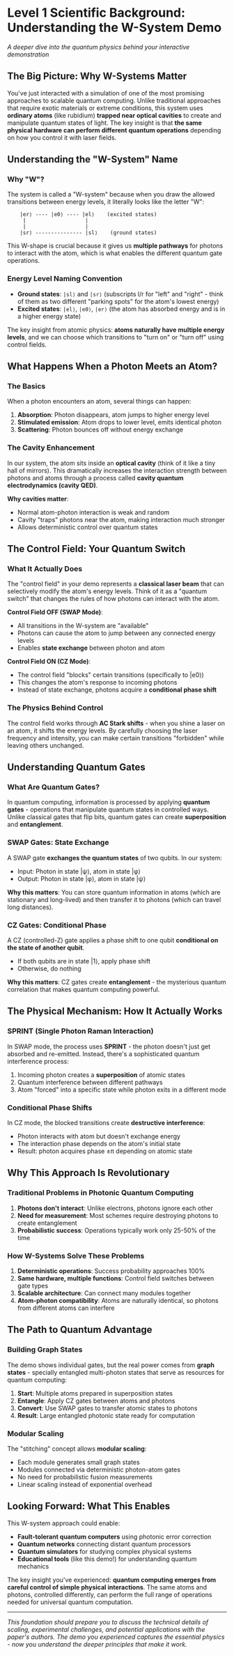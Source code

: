 # Level 1 Scientific Background: Understanding the W-System Demo

*A deeper dive into the quantum physics behind your interactive demonstration*

## The Big Picture: Why W-Systems Matter

You've just interacted with a simulation of one of the most promising approaches to scalable quantum computing. Unlike traditional approaches that require exotic materials or extreme conditions, this system uses **ordinary atoms** (like rubidium) **trapped near optical cavities** to create and manipulate quantum states of light. The key insight is that **the same physical hardware can perform different quantum operations** depending on how you control it with laser fields.

## Understanding the "W-System" Name

### Why "W"?
The system is called a "W-system" because when you draw the allowed transitions between energy levels, it literally looks like the letter "W":

```
    |er⟩ ---- |e0⟩ ---- |el⟩    (excited states)
     |                   |
     |                   |
    |sr⟩ --------------- |sl⟩    (ground states)
```

This W-shape is crucial because it gives us **multiple pathways** for photons to interact with the atom, which is what enables the different quantum gate operations.

### Energy Level Naming Convention
- **Ground states**: `|sl⟩` and `|sr⟩` (subscripts l/r for "left" and "right" - think of them as two different "parking spots" for the atom's lowest energy)
- **Excited states**: `|el⟩`, `|e0⟩`, `|er⟩` (the atom has absorbed energy and is in a higher energy state)

The key insight from atomic physics: **atoms naturally have multiple energy levels**, and we can choose which transitions to "turn on" or "turn off" using control fields.

## What Happens When a Photon Meets an Atom?

### The Basics
When a photon encounters an atom, several things can happen:
1. **Absorption**: Photon disappears, atom jumps to higher energy level
2. **Stimulated emission**: Atom drops to lower level, emits identical photon
3. **Scattering**: Photon bounces off without energy exchange

### The Cavity Enhancement
In our system, the atom sits inside an **optical cavity** (think of it like a tiny hall of mirrors). This dramatically increases the interaction strength between photons and atoms through a process called **cavity quantum electrodynamics (cavity QED)**.

**Why cavities matter**:
- Normal atom-photon interaction is weak and random
- Cavity "traps" photons near the atom, making interaction much stronger
- Allows deterministic control over quantum states

## The Control Field: Your Quantum Switch

### What It Actually Does
The "control field" in your demo represents a **classical laser beam** that can selectively modify the atom's energy levels. Think of it as a "quantum switch" that changes the rules of how photons can interact with the atom.

**Control Field OFF (SWAP Mode)**:
- All transitions in the W-system are "available"
- Photons can cause the atom to jump between any connected energy levels
- Enables **state exchange** between photon and atom

**Control Field ON (CZ Mode)**:
- The control field "blocks" certain transitions (specifically to |e0⟩)
- This changes the atom's response to incoming photons
- Instead of state exchange, photons acquire a **conditional phase shift**

### The Physics Behind Control
The control field works through **AC Stark shifts** - when you shine a laser on an atom, it shifts the energy levels. By carefully choosing the laser frequency and intensity, you can make certain transitions "forbidden" while leaving others unchanged.

## Understanding Quantum Gates

### What Are Quantum Gates?
In quantum computing, information is processed by applying **quantum gates** - operations that manipulate quantum states in controlled ways. Unlike classical gates that flip bits, quantum gates can create **superposition** and **entanglement**.

### SWAP Gates: State Exchange
A SWAP gate **exchanges the quantum states** of two qubits. In our system:
- Input: Photon in state |ψ⟩, atom in state |φ⟩  
- Output: Photon in state |φ⟩, atom in state |ψ⟩

**Why this matters**: You can store quantum information in atoms (which are stationary and long-lived) and then transfer it to photons (which can travel long distances).

### CZ Gates: Conditional Phase
A CZ (controlled-Z) gate applies a phase shift to one qubit **conditional on the state of another qubit**. 
- If both qubits are in state |1⟩, apply phase shift
- Otherwise, do nothing

**Why this matters**: CZ gates create **entanglement** - the mysterious quantum correlation that makes quantum computing powerful.

## The Physical Mechanism: How It Actually Works

### SPRINT (Single Photon Raman Interaction)
In SWAP mode, the process uses **SPRINT** - the photon doesn't just get absorbed and re-emitted. Instead, there's a sophisticated quantum interference process:

1. Incoming photon creates a **superposition** of atomic states
2. Quantum interference between different pathways
3. Atom "forced" into a specific state while photon exits in a different mode

### Conditional Phase Shifts
In CZ mode, the blocked transitions create **destructive interference**:
- Photon interacts with atom but doesn't exchange energy
- The interaction phase depends on the atom's initial state
- Result: photon acquires phase ±π depending on atomic state

## Why This Approach Is Revolutionary

### Traditional Problems in Photonic Quantum Computing
1. **Photons don't interact**: Unlike electrons, photons ignore each other
2. **Need for measurement**: Most schemes require destroying photons to create entanglement
3. **Probabilistic success**: Operations typically work only 25-50% of the time

### How W-Systems Solve These Problems
1. **Deterministic operations**: Success probability approaches 100%
2. **Same hardware, multiple functions**: Control field switches between gate types
3. **Scalable architecture**: Can connect many modules together
4. **Atom-photon compatibility**: Atoms are naturally identical, so photons from different atoms can interfere

## The Path to Quantum Advantage

### Building Graph States
The demo shows individual gates, but the real power comes from **graph states** - specially entangled multi-photon states that serve as resources for quantum computing:

1. **Start**: Multiple atoms prepared in superposition states
2. **Entangle**: Apply CZ gates between atoms and photons  
3. **Convert**: Use SWAP gates to transfer atomic states to photons
4. **Result**: Large entangled photonic state ready for computation

### Modular Scaling
The "stitching" concept allows **modular scaling**:
- Each module generates small graph states
- Modules connected via deterministic photon-atom gates
- No need for probabilistic fusion measurements
- Linear scaling instead of exponential overhead

## Looking Forward: What This Enables

This W-system approach could enable:
- **Fault-tolerant quantum computers** using photonic error correction
- **Quantum networks** connecting distant quantum processors
- **Quantum simulators** for studying complex physical systems
- **Educational tools** (like this demo!) for understanding quantum mechanics

The key insight you've experienced: **quantum computing emerges from careful control of simple physical interactions**. The same atoms and photons, controlled differently, can perform the full range of operations needed for universal quantum computation.

---

*This foundation should prepare you to discuss the technical details of scaling, experimental challenges, and potential applications with the paper's authors. The demo you experienced captures the essential physics - now you understand the deeper principles that make it work.*